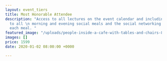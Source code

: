 ```yaml
---
layout: event_tiers
title: Most Honorable Attendee
description: "Access to all lectures on the event calendar and including an invitation
  to all \n morning and evening social meals and the social networking workshops following
  each meal. "
featured_image: "/uploads/people-inside-a-cafe-with-tables-and-chairs-860227.jpg"
images: []
price: 1599
date: 2020-01-02 08:00:00 +0000

---
```

